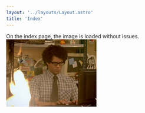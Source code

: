 ```yaml
---
layout: '../layouts/Layout.astro'
title: 'Index'
---
```


On the index page, the image is loaded without issues.
<img src="assets/itcrowd.gif"/>